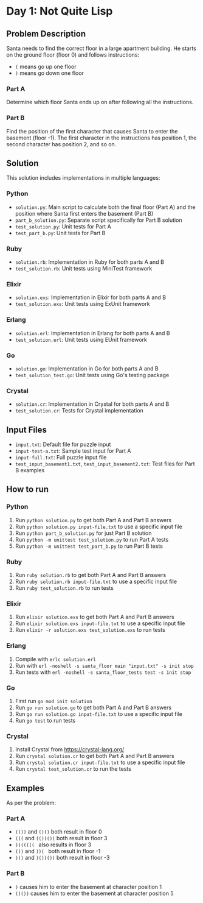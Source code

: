 # Day 1: Not Quite Lisp

## Problem Description
Santa needs to find the correct floor in a large apartment building. He starts on the ground floor (floor 0) and follows instructions:
- `(` means go up one floor
- `)` means go down one floor

### Part A
Determine which floor Santa ends up on after following all the instructions.

### Part B
Find the position of the first character that causes Santa to enter the basement (floor -1). The first character in the instructions has position 1, the second character has position 2, and so on.

## Solution
This solution includes implementations in multiple languages:

### Python
- `solution.py`: Main script to calculate both the final floor (Part A) and the position where Santa first enters the basement (Part B)
- `part_b_solution.py`: Separate script specifically for Part B solution
- `test_solution.py`: Unit tests for Part A
- `test_part_b.py`: Unit tests for Part B

### Ruby
- `solution.rb`: Implementation in Ruby for both parts A and B
- `test_solution.rb`: Unit tests using MiniTest framework

### Elixir
- `solution.exs`: Implementation in Elixir for both parts A and B
- `test_solution.exs`: Unit tests using ExUnit framework

### Erlang
- `solution.erl`: Implementation in Erlang for both parts A and B
- `test_solution.erl`: Unit tests using EUnit framework

### Go
- `solution.go`: Implementation in Go for both parts A and B
- `test_solution_test.go`: Unit tests using Go's testing package

### Crystal
- `solution.cr`: Implementation in Crystal for both parts A and B
- `test_solution.cr`: Tests for Crystal implementation

## Input Files
- `input.txt`: Default file for puzzle input
- `input-test-a.txt`: Sample test input for Part A
- `input-full.txt`: Full puzzle input file
- `test_input_basement1.txt`, `test_input_basement2.txt`: Test files for Part B examples

## How to run
### Python
1. Run `python solution.py` to get both Part A and Part B answers
2. Run `python solution.py input-file.txt` to use a specific input file
3. Run `python part_b_solution.py` for just Part B solution
4. Run `python -m unittest test_solution.py` to run Part A tests
5. Run `python -m unittest test_part_b.py` to run Part B tests

### Ruby
1. Run `ruby solution.rb` to get both Part A and Part B answers
2. Run `ruby solution.rb input-file.txt` to use a specific input file
3. Run `ruby test_solution.rb` to run tests

### Elixir
1. Run `elixir solution.exs` to get both Part A and Part B answers
2. Run `elixir solution.exs input-file.txt` to use a specific input file
3. Run `elixir -r solution.exs test_solution.exs` to run tests

### Erlang
1. Compile with `erlc solution.erl` 
2. Run with `erl -noshell -s santa_floor main "input.txt" -s init stop`
3. Run tests with `erl -noshell -s santa_floor_tests test -s init stop`

### Go
1. First run `go mod init solution`
2. Run `go run solution.go` to get both Part A and Part B answers
3. Run `go run solution.go input-file.txt` to use a specific input file
4. Run `go test` to run tests

### Crystal
1. Install Crystal from https://crystal-lang.org/
2. Run `crystal solution.cr` to get both Part A and Part B answers
3. Run `crystal solution.cr input-file.txt` to use a specific input file
4. Run `crystal test_solution.cr` to run the tests

## Examples
As per the problem:
### Part A
- `(())` and `()()` both result in floor 0
- `(((` and `(()(()(` both result in floor 3
- `))((((( ` also results in floor 3
- `())` and `))( ` both result in floor -1
- `)))` and `)())())` both result in floor -3

### Part B
- `)` causes him to enter the basement at character position 1
- `()())` causes him to enter the basement at character position 5